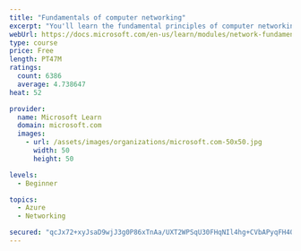 ```yaml
---
title: "Fundamentals of computer networking"
excerpt: "You'll learn the fundamental principles of computer networking to prepare you for the Azure admin and developer learning paths."
webUrl: https://docs.microsoft.com/en-us/learn/modules/network-fundamentals/
type: course
price: Free
length: PT47M
ratings:
  count: 6386
  average: 4.738647
heat: 52

provider:
  name: Microsoft Learn
  domain: microsoft.com
  images:
    - url: /assets/images/organizations/microsoft.com-50x50.jpg
      width: 50
      height: 50

levels:
  - Beginner

topics:
  - Azure
  - Networking

secured: "qcJx72+xyJsaD9wjJ3g0P86xTnAa/UXT2WPSqU30FHqNIl4hg+CVbAPyqFH40NJdfm+aPy8w2WMHcAdLkmu2wQA0YMzSGHt1H/MaVsmWpOZDTseEWSNo4ruicVMpeLIOAsJyufD7f9B9OC8e0YFYK9nWNcJq3da9EWEpZWjgGddPuzxpyrsBMDshlr9xBSb93Nk6N86ojKYN56e4mwR1IzLty8l3mTYfhhr8Nesv0OSs6R7nayMOc8jNPga3G0iIkHN63Buh9jiBYdhesj7Wi1Vjy0aWk+ZnllLGvGraxgIqyoyiF1gb45dEHuBOj9O68kv+a1xojauyuRXVYVR01fap2axetoIJor5v+WQKHCI3Ya5L2TBnqhYK1378tQfBUnrDRTUKG7BOLi5c1YCeng4P07RYyhclJZPb8GYYmIw=;OzJ5P6aOBUK2Twgq85ZtNg=="
---
```


